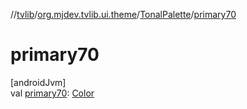 //[tvlib](../../../index.md)/[org.mjdev.tvlib.ui.theme](../index.md)/[TonalPalette](index.md)/[primary70](primary70.md)

# primary70

[androidJvm]\
val [primary70](primary70.md): [Color](https://developer.android.com/reference/kotlin/androidx/compose/ui/graphics/Color.html)
